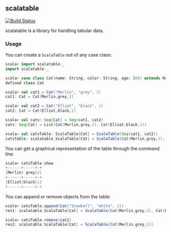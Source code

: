 ## scalatable
[![Build Status](https://travis-ci.com/alodavi/scalatable.svg?branch=master)](https://travis-ci.org/alodavi/scalatable)

scalatable is a library for handling tabular data.

### Usage

You can create a `ScalaTable` out of any case class:

```scala
scala> import scalatable._
import scalatable._

scala> case class Cat(name: String, color: String, age: Int) extends Row
defined class Cat

scala> val cat1 = Cat("Merlin", "grey", 2)
cat1: Cat = Cat(Merlin,grey,2)

scala> val cat2 = Cat("Elliot", "black", 1)
cat2: Cat = Cat(Elliot,black,1)

scala> val cats: Seq[Cat] = Seq(cat1, cat2)
cats: Seq[Cat] = List(Cat(Merlin,grey,2), Cat(Elliot,black,1))

scala> val catsTable: ScalaTable[Cat] = ScalaTable(Seq(cat1, cat2))
catsTable: scalatable.ScalaTable[Cat] = ScalaTable(Cat(Merlin,grey,2), Cat(Elliot,black,1))
```
You can get a graphical representation of the table through the command line:
```scala
scala> catsTable.show
+------+-----+-+
|Merlin| grey|2|
+------+-----+-+
|Elliot|black|1|
+------+-----+-+
```

You can append or remove objects from the table:
```scala
scala> catsTable.append(Cat("Snowball", "white", 2))
res1: scalatable.ScalaTable[Cat] = ScalaTable(Cat(Merlin,grey,2), Cat(Elliot,black,1), Cat(Snowball,white,2))

scala> catsTable.remove(cat2)
res2: scalatable.ScalaTable[Cat] = ScalaTable(Cat(Merlin,grey,2))
```
